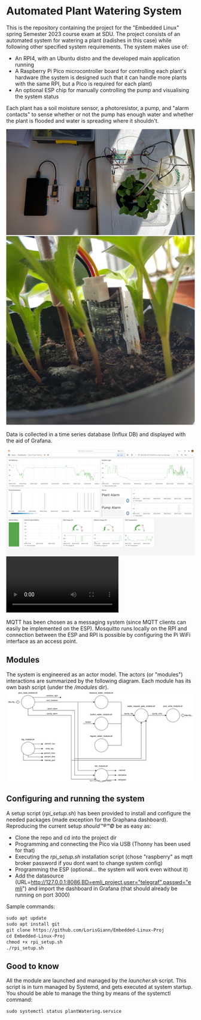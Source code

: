# Automated Plant Watering System
This is the repository containing the project for the "Embedded Linux" spring Semester 2023 course exam at SDU.
The project consists of an automated system for watering a plant (radishes in this case) while following other specified system requirements. The system makes use of:
* An RPI4, with an Ubuntu distro and the developed main application running
* A Raspberry Pi Pico microcontroller board for controlling each plant's hardware (the system is designed such that it can handle more plants with the same RPI, but a Pico is required for each plant)
* An optional ESP chip for manually controlling the pump and visualising the system status

Each plant has a soil moisture sensor, a photoresistor, a pump, and "alarm contacts" to sense whether or not the pump has enough water and whether the plant is flooded and water is spreading where it shouldn't.

![system photo](img/system_photo.jpg)
![moisture sensor](img/soil_moisture_sensor.jpg)

Data is collected in a time series database (Influx DB) and displayed with the aid of Grafana. 

![Grafana screenshot](img/grafana.png)
![System test video](img/video_original.mp4)

MQTT has been chosen as a messaging system (since MQTT clients can easily be implemented on the ESP). Mosquitto runs locally on the RPI and connection between the ESP and RPI is possible by configuring the Pi WiFi interface as an access point.

## Modules
The system is engineered as an actor model. The actors (or "modules") interactions are summarized by the following diagram. Each module has its own bash script (under the _/modules_ dir).
![Module Diagram](img/EMLI.svg)

## Configuring and running the system
A setup script (_rpi_setup.sh_) has been provided to install and configure the needed packages (made exception for the Graphana dashboard).
Reproducing the current setup _should™®℠©_ be as easy as:
* Clone the repo and cd into the project dir
* Programming and connecting the Pico via USB (Thonny has been used for that)
* Executing the _rpi_setup.sh_ installation script (chose "raspberry" as mqtt broker password if you dont want to change system config)
* Programming the ESP (optional... the system will work even without it)
* Add the datasource (URL=http://127.0.0.1:8086,BD=emli_project,user="telegraf",passwd="emli") and import the dashboard in Grafana (that should already be running on port 3000)

Sample commands:

    sudo apt update   
    sudo apt install git
    git clone https://github.com/LorisGiann/Embedded-Linux-Proj
    cd Embedded-Linux-Proj
    chmod +x rpi_setup.sh
    ./rpi_setup.sh


## Good to know
All the module are launched and managed by the _launcher.sh_ script. This script is in turn managed by Systemd, and gets executed at system startup. You should be able to manage the thing by means of the systemctl command:
    
    sudo systemctl status plantWatering.service